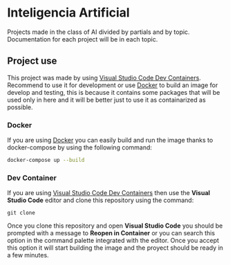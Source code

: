 # Inteligencia Artificial

Projects made in the class of AI divided by partials and by topic. Documentation for each project will be in each topic.

## Project use

This project was made by using [Visual Studio Code Dev Containers](https://code.visualstudio.com/docs/devcontainers/containers). Recommend to use it for development or use [Docker](https://www.docker.com/) to build an image for develop and testing, this is because it contains some packages that will be used only in here and it will be better just to use it as containarized as possible.

### Docker

If you are using [Docker](https://www.docker.com/) you can easily build and run the image thanks to docker-compose by using the following command:

```bash
docker-compose up --build
```

### Dev Container

If you are using [Visual Studio Code Dev Containers](https://code.visualstudio.com/docs/devcontainers/containers) then use the **Visual Studio Code** editor and clone this repository using the command:

```
git clone
```

Once you clone this repository and open **Visual Studio Code** you should be prompted with a message to **Reopen in Container** or you can search this option in the command palette integrated with the editor. Once you accept this option it will start building the image and the proyect should be ready in a few minutes.